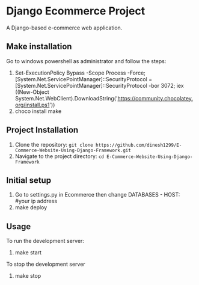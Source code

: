 # Django Ecommerce Project

A Django-based e-commerce web application.

## Make installation

Go to windows powershell as administrator and follow the steps:
1. Set-ExecutionPolicy Bypass -Scope Process -Force; [System.Net.ServicePointManager]::SecurityProtocol = [System.Net.ServicePointManager]::SecurityProtocol -bor 3072; iex ((New-Object System.Net.WebClient).DownloadString('https://community.chocolatey.org/install.ps1'))
2. choco install make

## Project Installation

1. Clone the repository: `git clone https://github.com/dinesh1299/E-Commerce-Website-Using-Django-Framework.git`
2. Navigate to the project directory: `cd E-Commerce-Website-Using-Django-Framework`

## Initial setup
1. Go to settings.py in Ecommerce then change DATABASES - HOST: #your ip address
2. make deploy
   
## Usage

To run the development server:
1. make start

To stop the development server
1. make stop

